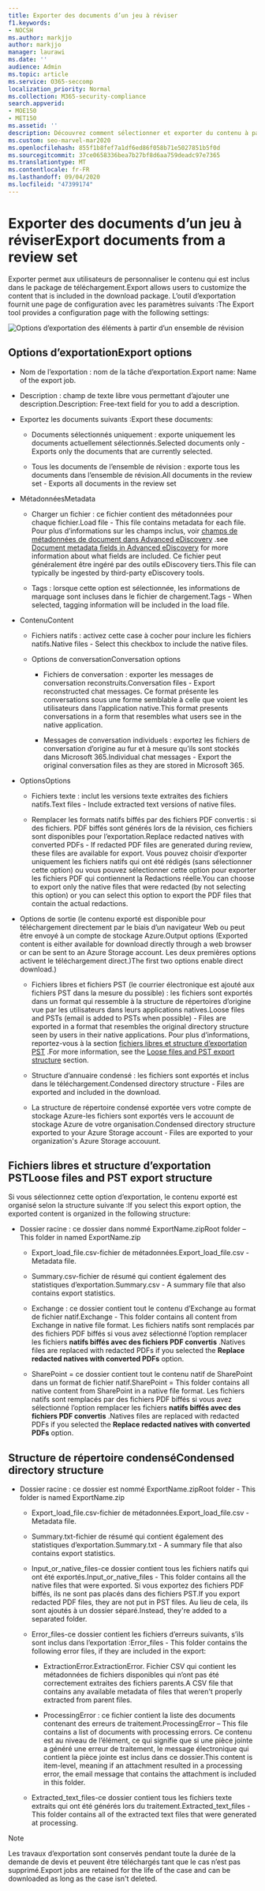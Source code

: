```yaml
---
title: Exporter des documents d’un jeu à réviser
f1.keywords:
- NOCSH
ms.author: markjjo
author: markjjo
manager: laurawi
ms.date: ''
audience: Admin
ms.topic: article
ms.service: O365-seccomp
localization_priority: Normal
ms.collection: M365-security-compliance
search.appverid:
- MOE150
- MET150
ms.assetid: ''
description: Découvrez comment sélectionner et exporter du contenu à partir d’un jeu de révision pour des présentations ou des révisions externes.
ms.custom: seo-marvel-mar2020
ms.openlocfilehash: 855f1b8fef7a1df6ed86f058b71e5027851b5f0d
ms.sourcegitcommit: 37ce0658336bea7b27bf8d6aa759deadc97e7365
ms.translationtype: MT
ms.contentlocale: fr-FR
ms.lasthandoff: 09/04/2020
ms.locfileid: "47399174"
---
```

# <a name="export-documents-from-a-review-set"></a><span data-ttu-id="97fe1-103">Exporter des documents d’un jeu à réviser</span><span class="sxs-lookup"><span data-stu-id="97fe1-103">Export documents from a review set</span></span>

<span data-ttu-id="97fe1-104">Exporter permet aux utilisateurs de personnaliser le contenu qui est inclus dans le package de téléchargement.</span><span class="sxs-lookup"><span data-stu-id="97fe1-104">Export allows users to customize the content that is included in the download package.</span></span> <span data-ttu-id="97fe1-105">L’outil d’exportation fournit une page de configuration avec les paramètres suivants :</span><span class="sxs-lookup"><span data-stu-id="97fe1-105">The Export tool provides a configuration page with the following settings:</span></span>

![Options d’exportation des éléments à partir d’un ensemble de révision](../media/bcfc72c7-4a01-4697-9e16-2965b7f04fdb.png)

## <a name="export-options"></a><span data-ttu-id="97fe1-107">Options d’exportation</span><span class="sxs-lookup"><span data-stu-id="97fe1-107">Export options</span></span>

- <span data-ttu-id="97fe1-108">Nom de l’exportation : nom de la tâche d’exportation.</span><span class="sxs-lookup"><span data-stu-id="97fe1-108">Export name: Name of the export job.</span></span>

- <span data-ttu-id="97fe1-109">Description : champ de texte libre vous permettant d’ajouter une description.</span><span class="sxs-lookup"><span data-stu-id="97fe1-109">Description: Free-text field for you to add a description.</span></span>

- <span data-ttu-id="97fe1-110">Exportez les documents suivants :</span><span class="sxs-lookup"><span data-stu-id="97fe1-110">Export these documents:</span></span>

  - <span data-ttu-id="97fe1-111">Documents sélectionnés uniquement : exporte uniquement les documents actuellement sélectionnés.</span><span class="sxs-lookup"><span data-stu-id="97fe1-111">Selected documents only - Exports only the documents that are currently selected.</span></span>
  
  - <span data-ttu-id="97fe1-112">Tous les documents de l’ensemble de révision : exporte tous les documents dans l’ensemble de révision.</span><span class="sxs-lookup"><span data-stu-id="97fe1-112">All documents in the review set - Exports all documents in the review set</span></span>

- <span data-ttu-id="97fe1-113">Métadonnées</span><span class="sxs-lookup"><span data-stu-id="97fe1-113">Metadata</span></span>
  
  - <span data-ttu-id="97fe1-114">Charger un fichier : ce fichier contient des métadonnées pour chaque fichier.</span><span class="sxs-lookup"><span data-stu-id="97fe1-114">Load file - This file contains metadata for each file.</span></span> <span data-ttu-id="97fe1-115">Pour plus d’informations sur les champs inclus, voir [champs de métadonnées de document dans Advanced eDiscovery](document-metadata-fields-in-Advanced-eDiscovery.md) .</span><span class="sxs-lookup"><span data-stu-id="97fe1-115">see [Document metadata fields in Advanced eDiscovery](document-metadata-fields-in-Advanced-eDiscovery.md) for more information about what fields are included.</span></span> <span data-ttu-id="97fe1-116">Ce fichier peut généralement être ingéré par des outils eDiscovery tiers.</span><span class="sxs-lookup"><span data-stu-id="97fe1-116">This file can typically be ingested by third-party eDiscovery tools.</span></span>
  
  - <span data-ttu-id="97fe1-117">Tags : lorsque cette option est sélectionnée, les informations de marquage sont incluses dans le fichier de chargement.</span><span class="sxs-lookup"><span data-stu-id="97fe1-117">Tags - When selected, tagging information will be included in the load file.</span></span>

- <span data-ttu-id="97fe1-118">Contenu</span><span class="sxs-lookup"><span data-stu-id="97fe1-118">Content</span></span>
  
  - <span data-ttu-id="97fe1-119">Fichiers natifs : activez cette case à cocher pour inclure les fichiers natifs.</span><span class="sxs-lookup"><span data-stu-id="97fe1-119">Native files - Select this checkbox to include the native files.</span></span>
  
  - <span data-ttu-id="97fe1-120">Options de conversation</span><span class="sxs-lookup"><span data-stu-id="97fe1-120">Conversation options</span></span>
    
    - <span data-ttu-id="97fe1-121">Fichiers de conversation : exporter les messages de conversation reconstruits.</span><span class="sxs-lookup"><span data-stu-id="97fe1-121">Conversation files - Export reconstructed chat messages.</span></span> <span data-ttu-id="97fe1-122">Ce format présente les conversations sous une forme semblable à celle que voient les utilisateurs dans l’application native.</span><span class="sxs-lookup"><span data-stu-id="97fe1-122">This format presents conversations in a form that resembles what users see in the native application.</span></span>
    
    - <span data-ttu-id="97fe1-123">Messages de conversation individuels : exportez les fichiers de conversation d’origine au fur et à mesure qu’ils sont stockés dans Microsoft 365.</span><span class="sxs-lookup"><span data-stu-id="97fe1-123">Individual chat messages - Export the original conversation files as they are stored in Microsoft 365.</span></span>

- <span data-ttu-id="97fe1-124">Options</span><span class="sxs-lookup"><span data-stu-id="97fe1-124">Options</span></span>

  - <span data-ttu-id="97fe1-125">Fichiers texte : inclut les versions texte extraites des fichiers natifs.</span><span class="sxs-lookup"><span data-stu-id="97fe1-125">Text files - Include extracted text versions of native files.</span></span>
  
  - <span data-ttu-id="97fe1-126">Remplacer les formats natifs biffés par des fichiers PDF convertis : si des fichiers. PDF biffés sont générés lors de la révision, ces fichiers sont disponibles pour l’exportation.</span><span class="sxs-lookup"><span data-stu-id="97fe1-126">Replace redacted natives with converted PDFs - If redacted PDF files are generated during review, these files are available for export.</span></span> <span data-ttu-id="97fe1-127">Vous pouvez choisir d’exporter uniquement les fichiers natifs qui ont été rédigés (sans sélectionner cette option) ou vous pouvez sélectionner cette option pour exporter les fichiers PDF qui contiennent la Redactions réelle.</span><span class="sxs-lookup"><span data-stu-id="97fe1-127">You can choose to export only the native files that were redacted (by not selecting this option) or you can select this option to export the PDF files that contain the actual redactions.</span></span>

- <span data-ttu-id="97fe1-128">Options de sortie (le contenu exporté est disponible pour téléchargement directement par le biais d’un navigateur Web ou peut être envoyé à un compte de stockage Azure.</span><span class="sxs-lookup"><span data-stu-id="97fe1-128">Output options (Exported content is either available for download directly through a web browser or can be sent to an Azure Storage account.</span></span> <span data-ttu-id="97fe1-129">Les deux premières options activent le téléchargement direct.)</span><span class="sxs-lookup"><span data-stu-id="97fe1-129">The first two options enable direct download.)</span></span>
  
  - <span data-ttu-id="97fe1-130">Fichiers libres et fichiers PST (le courrier électronique est ajouté aux fichiers PST dans la mesure du possible) : les fichiers sont exportés dans un format qui ressemble à la structure de répertoires d’origine vue par les utilisateurs dans leurs applications natives.</span><span class="sxs-lookup"><span data-stu-id="97fe1-130">Loose files and PSTs (email is added to PSTs when possible) - Files are exported in a format that resembles the original directory structure seen by users in their native applications.</span></span>  <span data-ttu-id="97fe1-131">Pour plus d’informations, reportez-vous à la section [fichiers libres et structure d’exportation PST](#loose-files-and-pst-export-structure) .</span><span class="sxs-lookup"><span data-stu-id="97fe1-131">For more information, see the [Loose files and PST export structure](#loose-files-and-pst-export-structure) section.</span></span>
  
  - <span data-ttu-id="97fe1-132">Structure d’annuaire condensé : les fichiers sont exportés et inclus dans le téléchargement.</span><span class="sxs-lookup"><span data-stu-id="97fe1-132">Condensed directory structure - Files are exported and included in the download.</span></span>
  
  - <span data-ttu-id="97fe1-133">La structure de répertoire condensé exportée vers votre compte de stockage Azure-les fichiers sont exportés vers le accouunt de stockage Azure de votre organisation.</span><span class="sxs-lookup"><span data-stu-id="97fe1-133">Condensed directory structure exported to your Azure Storage account - Files are exported to your organization's Azure Storage accouunt.</span></span>

## <a name="loose-files-and-pst-export-structure"></a><span data-ttu-id="97fe1-134">Fichiers libres et structure d’exportation PST</span><span class="sxs-lookup"><span data-stu-id="97fe1-134">Loose files and PST export structure</span></span>

<span data-ttu-id="97fe1-135">Si vous sélectionnez cette option d’exportation, le contenu exporté est organisé selon la structure suivante :</span><span class="sxs-lookup"><span data-stu-id="97fe1-135">If you select this export option, the exported content is organized in the following structure:</span></span>

- <span data-ttu-id="97fe1-136">Dossier racine : ce dossier dans nommé ExportName.zip</span><span class="sxs-lookup"><span data-stu-id="97fe1-136">Root folder – This folder in named ExportName.zip</span></span>
  
  - <span data-ttu-id="97fe1-137">Export_load_file.csv-fichier de métadonnées.</span><span class="sxs-lookup"><span data-stu-id="97fe1-137">Export_load_file.csv - Metadata file.</span></span>
  
  - <span data-ttu-id="97fe1-138">Summary.csv-fichier de résumé qui contient également des statistiques d’exportation.</span><span class="sxs-lookup"><span data-stu-id="97fe1-138">Summary.csv - A summary file that also contains export statistics.</span></span>
  
  - <span data-ttu-id="97fe1-139">Exchange : ce dossier contient tout le contenu d’Exchange au format de fichier natif.</span><span class="sxs-lookup"><span data-stu-id="97fe1-139">Exchange - This folder contains all content from Exchange in native file format.</span></span> <span data-ttu-id="97fe1-140">Les fichiers natifs sont remplacés par des fichiers PDF biffés si vous avez sélectionné l’option remplacer les fichiers **natifs biffés avec des fichiers PDF convertis** .</span><span class="sxs-lookup"><span data-stu-id="97fe1-140">Natives files are replaced with redacted PDFs if you selected the **Replace redacted natives with converted PDFs** option.</span></span>
  
  - <span data-ttu-id="97fe1-141">SharePoint = ce dossier contient tout le contenu natif de SharePoint dans un format de fichier natif.</span><span class="sxs-lookup"><span data-stu-id="97fe1-141">SharePoint = This folder contains all native content from SharePoint in a native file format.</span></span> <span data-ttu-id="97fe1-142">Les fichiers natifs sont remplacés par des fichiers PDF biffés si vous avez sélectionné l’option remplacer les fichiers **natifs biffés avec des fichiers PDF convertis** .</span><span class="sxs-lookup"><span data-stu-id="97fe1-142">Natives files are replaced with redacted PDFs if you selected the **Replace redacted natives with converted PDFs** option.</span></span>

## <a name="condensed-directory-structure"></a><span data-ttu-id="97fe1-143">Structure de répertoire condensé</span><span class="sxs-lookup"><span data-stu-id="97fe1-143">Condensed directory structure</span></span>

- <span data-ttu-id="97fe1-144">Dossier racine : ce dossier est nommé ExportName.zip</span><span class="sxs-lookup"><span data-stu-id="97fe1-144">Root folder - This folder is named ExportName.zip</span></span>
  
  - <span data-ttu-id="97fe1-145">Export_load_file.csv-fichier de métadonnées.</span><span class="sxs-lookup"><span data-stu-id="97fe1-145">Export_load_file.csv - Metadata file.</span></span>
  
  - <span data-ttu-id="97fe1-146">Summary.txt-fichier de résumé qui contient également des statistiques d’exportation.</span><span class="sxs-lookup"><span data-stu-id="97fe1-146">Summary.txt - A summary file that also contains export statistics.</span></span>
  
  - <span data-ttu-id="97fe1-147">Input_or_native_files-ce dossier contient tous les fichiers natifs qui ont été exportés.</span><span class="sxs-lookup"><span data-stu-id="97fe1-147">Input_or_native_files - This folder contains all the native files that were exported.</span></span> <span data-ttu-id="97fe1-148">Si vous exportez des fichiers PDF biffés, ils ne sont pas placés dans des fichiers PST.</span><span class="sxs-lookup"><span data-stu-id="97fe1-148">If you export redacted PDF files, they are not put in PST files.</span></span> <span data-ttu-id="97fe1-149">Au lieu de cela, ils sont ajoutés à un dossier séparé.</span><span class="sxs-lookup"><span data-stu-id="97fe1-149">Instead, they're added to a separated folder.</span></span>
  
  - <span data-ttu-id="97fe1-150">Error_files-ce dossier contient les fichiers d’erreurs suivants, s’ils sont inclus dans l’exportation :</span><span class="sxs-lookup"><span data-stu-id="97fe1-150">Error_files - This folder contains the following error files, if they are included in the export:</span></span>
    
    - <span data-ttu-id="97fe1-151">ExtractionError.</span><span class="sxs-lookup"><span data-stu-id="97fe1-151">ExtractionError.</span></span> <span data-ttu-id="97fe1-152">Fichier CSV qui contient les métadonnées de fichiers disponibles qui n’ont pas été correctement extraites des fichiers parents.</span><span class="sxs-lookup"><span data-stu-id="97fe1-152">A CSV file that contains any available metadata of files that weren't properly extracted from parent files.</span></span>
    
    - <span data-ttu-id="97fe1-153">ProcessingError : ce fichier contient la liste des documents contenant des erreurs de traitement.</span><span class="sxs-lookup"><span data-stu-id="97fe1-153">ProcessingError – This file contains a list of documents with processing errors.</span></span> <span data-ttu-id="97fe1-154">Ce contenu est au niveau de l’élément, ce qui signifie que si une pièce jointe a généré une erreur de traitement, le message électronique qui contient la pièce jointe est inclus dans ce dossier.</span><span class="sxs-lookup"><span data-stu-id="97fe1-154">This content is item-level, meaning if an attachment resulted in a processing error, the email message that contains the attachment is included in this folder.</span></span>
  
  - <span data-ttu-id="97fe1-155">Extracted_text_files-ce dossier contient tous les fichiers texte extraits qui ont été générés lors du traitement.</span><span class="sxs-lookup"><span data-stu-id="97fe1-155">Extracted_text_files - This folder contains all of the extracted text files that were generated at processing.</span></span>

> [!NOTE]
> <span data-ttu-id="97fe1-156">Les travaux d’exportation sont conservés pendant toute la durée de la demande de devis et peuvent être téléchargés tant que le cas n’est pas supprimé.</span><span class="sxs-lookup"><span data-stu-id="97fe1-156">Export jobs are retained for the life of the case and can be downloaded as long as the case isn't deleted.</span></span>
